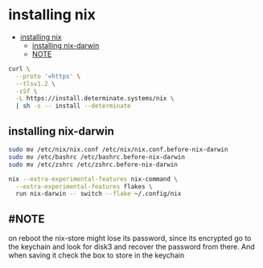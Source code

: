 # installing nix

- [installing nix](#installing-nix)
  - [installing nix-darwin](#installing-nix-darwin)
  - [NOTE](#note)

```bash
curl \
  --proto '=https' \
  --tlsv1.2 \
  -sSf \
  -L https://install.determinate.systems/nix \
  | sh -s -- install --determinate

```

## installing nix-darwin

```bash
sudo mv /etc/nix/nix.conf /etc/nix/nix.conf.before-nix-darwin
sudo mv /etc/bashrc /etc/bashrc.before-nix-darwin
sudo mv /etc/zshrc /etc/zshrc.before-nix-darwin

nix --extra-experimental-features nix-command \
  --extra-experimental-features flakes \
  run nix-darwin -- switch --flake ~/.config/nix
```

## #NOTE

on reboot the nix-store might lose its password, since its encrypted
go to the keychain and look for disk3 and recover the password from there.
And when saving it check the box to store in the keychain
